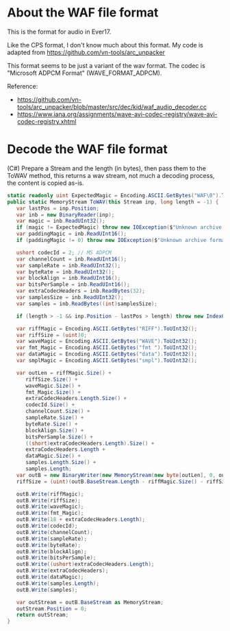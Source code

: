 # About the WAF file format
This is the format for audio in Ever17.

Like the CPS format, I don't know much about this format. My code is adapted from https://github.com/vn-tools/arc_unpacker

This format seems to be just a variant of the wav format. The codec is "Microsoft ADPCM Format" (WAVE_FORMAT_ADPCM).

Reference:
* https://github.com/vn-tools/arc_unpacker/blob/master/src/dec/kid/waf_audio_decoder.cc
* https://www.iana.org/assignments/wave-avi-codec-registry/wave-avi-codec-registry.xhtml

# Decode the WAF file format
(C#) Prepare a Stream and the length (in bytes), then pass them to the ToWAV method, this returns a wav stream, not much a decoding process, the content is copied as-is.
```csharp
static readonly uint ExpectedMagic = Encoding.ASCII.GetBytes("WAF\0").ToUInt32();
public static MemoryStream ToWAV(this Stream inp, long length = -1) {
   var lastPos = inp.Position;
   var inb = new BinaryReader(inp);
   var magic = inb.ReadUInt32();
   if (magic != ExpectedMagic) throw new IOException($"Unknown archive format (Magic code: {magic:x8})");
   var paddingMagic = inb.ReadUInt16();
   if (paddingMagic != 0) throw new IOException($"Unknown archive format (Magic code: {magic:x8})_\\00\\00");

   ushort codecId = 2; // MS ADPCM
   var channelCount = inb.ReadUInt16();
   var sampleRate = inb.ReadUInt32();
   var byteRate = inb.ReadUInt32();
   var blockAlign = inb.ReadUInt16();
   var bitsPerSample = inb.ReadUInt16();
   var extraCodecHeaders = inb.ReadBytes(32);
   var samplesSize = inb.ReadUInt32();
   var samples = inb.ReadBytes((int)samplesSize);

   if (length > -1 && inp.Position - lastPos > length) throw new IndexOutOfRangeException("");

   var riffMagic = Encoding.ASCII.GetBytes("RIFF").ToUInt32();
   var riffSize = (uint)0;
   var waveMagic = Encoding.ASCII.GetBytes("WAVE").ToUInt32();
   var fmt_Magic = Encoding.ASCII.GetBytes("fmt ").ToUInt32();
   var dataMagic = Encoding.ASCII.GetBytes("data").ToUInt32();
   var smplMagic = Encoding.ASCII.GetBytes("smpl").ToUInt32();

   var outLen = riffMagic.Size() +
      riffSize.Size() +
      waveMagic.Size() +
      fmt_Magic.Size() +
      extraCodecHeaders.Length.Size() +
      codecId.Size() +
      channelCount.Size() +
      sampleRate.Size() +
      byteRate.Size() +
      blockAlign.Size() +
      bitsPerSample.Size() +
      ((short)extraCodecHeaders.Length).Size() +
      extraCodecHeaders.Length +
      dataMagic.Size() +
      samples.Length.Size() +
      samples.Length;
   var outB = new BinaryWriter(new MemoryStream(new byte[outLen], 0, outLen, true, true));
   riffSize = (uint)(outB.BaseStream.Length - riffMagic.Size() - riffSize.Size());

   outB.Write(riffMagic);
   outB.Write(riffSize);
   outB.Write(waveMagic);
   outB.Write(fmt_Magic);
   outB.Write(18 + extraCodecHeaders.Length);
   outB.Write(codecId);
   outB.Write(channelCount);
   outB.Write(sampleRate);
   outB.Write(byteRate);
   outB.Write(blockAlign);
   outB.Write(bitsPerSample);
   outB.Write((ushort)extraCodecHeaders.Length);
   outB.Write(extraCodecHeaders);
   outB.Write(dataMagic);
   outB.Write(samples.Length);
   outB.Write(samples);

   var outStream = outB.BaseStream as MemoryStream;
   outStream.Position = 0;
   return outStream;
}
```
